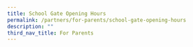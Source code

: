 ```yaml
---
title: School Gate Opening Hours
permalink: /partners/for-parents/school-gate-opening-hours
description: ""
third_nav_title: For Parents
---
```

